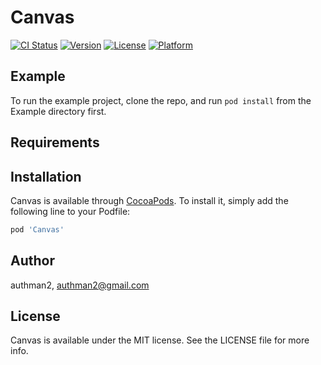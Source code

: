 # Canvas

[![CI Status](http://img.shields.io/travis/authman2/Canvas.svg?style=flat)](https://travis-ci.org/authman2/Canvas)
[![Version](https://img.shields.io/cocoapods/v/Canvas.svg?style=flat)](http://cocoapods.org/pods/Canvas)
[![License](https://img.shields.io/cocoapods/l/Canvas.svg?style=flat)](http://cocoapods.org/pods/Canvas)
[![Platform](https://img.shields.io/cocoapods/p/Canvas.svg?style=flat)](http://cocoapods.org/pods/Canvas)

## Example

To run the example project, clone the repo, and run `pod install` from the Example directory first.

## Requirements

## Installation

Canvas is available through [CocoaPods](http://cocoapods.org). To install
it, simply add the following line to your Podfile:

```ruby
pod 'Canvas'
```

## Author

authman2, authman2@gmail.com

## License

Canvas is available under the MIT license. See the LICENSE file for more info.
